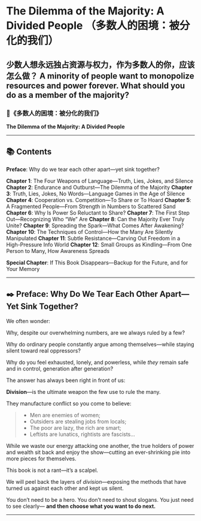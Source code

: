 # The Dilemma of the Majority: A Divided People （多数人的困境：被分化的我们）
少数人想永远独占资源与权力，作为多数人的你，应该怎么做？
A minority of people want to monopolize resources and power forever. What should you do as a member of the majority?
---

### 📖《多数人的困境：被分化的我们》

**The Dilemma of the Majority: A Divided People**

---

## 📚 Contents

**Preface**: Why do we tear each other apart—yet sink together?

**Chapter 1**: The Four Weapons of Language—Truth, Lies, Jokes, and Silence
**Chapter 2**: Endurance and Outburst—The Dilemma of the Majority
**Chapter 3**: Truth, Lies, Jokes, No Words—Language Games in the Age of Silence
**Chapter 4**: Cooperation vs. Competition—To Share or To Hoard
**Chapter 5**: A Fragmented People—From Strength in Numbers to Scattered Sand
**Chapter 6**: Why Is Power So Reluctant to Share?
**Chapter 7**: The First Step Out—Recognizing Who “We” Are
**Chapter 8**: Can the Majority Ever Truly Unite?
**Chapter 9**: Spreading the Spark—What Comes After Awakening?
**Chapter 10**: The Techniques of Control—How the Many Are Silently Manipulated
**Chapter 11**: Subtle Resistance—Carving Out Freedom in a High-Pressure Info World
**Chapter 12**: Small Groups as Kindling—From One Person to Many, How Awareness Spreads

**Special Chapter**: If This Book Disappears—Backup for the Future, and for Your Memory

---

## ✒️ Preface: Why Do We Tear Each Other Apart—Yet Sink Together?

We often wonder:

Why, despite our overwhelming numbers, are we always ruled by a few?

Why do ordinary people constantly argue among themselves—while staying silent toward real oppressors?

Why do you feel exhausted, lonely, and powerless, while *they* remain safe and in control, generation after generation?

The answer has always been right in front of us:

**Division**—is the ultimate weapon the few use to rule the many.

They manufacture conflict so you come to believe:

> * Men are enemies of women;
> * Outsiders are stealing jobs from locals;
> * The poor are lazy, the rich are smart;
> * Leftists are lunatics, rightists are fascists...

While we waste our energy attacking one another, the true holders of power and wealth sit back and enjoy the show—cutting an ever-shrinking pie into more pieces for themselves.

This book is not a rant—it’s a scalpel.

We will peel back the layers of *division*—exposing the methods that have turned us against each other and kept us silent.

You don’t need to be a hero.
You don’t need to shout slogans.
You just need to see clearly—
**and then choose what you want to do next.**

---
